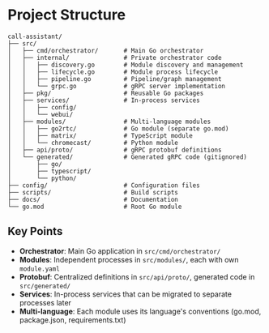 # Project Structure

```
call-assistant/
├── src/
│   ├── cmd/orchestrator/       # Main Go orchestrator
│   ├── internal/               # Private orchestrator code
│   │   ├── discovery.go        # Module discovery and management
│   │   ├── lifecycle.go        # Module process lifecycle
│   │   ├── pipeline.go         # Pipeline/graph management
│   │   └── grpc.go             # gRPC server implementation
│   ├── pkg/                    # Reusable Go packages
│   ├── services/               # In-process services
│   │   ├── config/
│   │   └── webui/
│   ├── modules/                # Multi-language modules
│   │   ├── go2rtc/             # Go module (separate go.mod)
│   │   ├── matrix/             # TypeScript module
│   │   └── chromecast/         # Python module
│   ├── api/proto/              # gRPC protobuf definitions
│   └── generated/              # Generated gRPC code (gitignored)
│       ├── go/
│       ├── typescript/
│       └── python/
├── config/                     # Configuration files
├── scripts/                    # Build scripts
├── docs/                       # Documentation
└── go.mod                      # Root Go module
```

## Key Points

- **Orchestrator**: Main Go application in `src/cmd/orchestrator/`
- **Modules**: Independent processes in `src/modules/`, each with own `module.yaml`
- **Protobuf**: Centralized definitions in `src/api/proto/`, generated code in `src/generated/`
- **Services**: In-process services that can be migrated to separate processes later
- **Multi-language**: Each module uses its language's conventions (go.mod, package.json, requirements.txt)